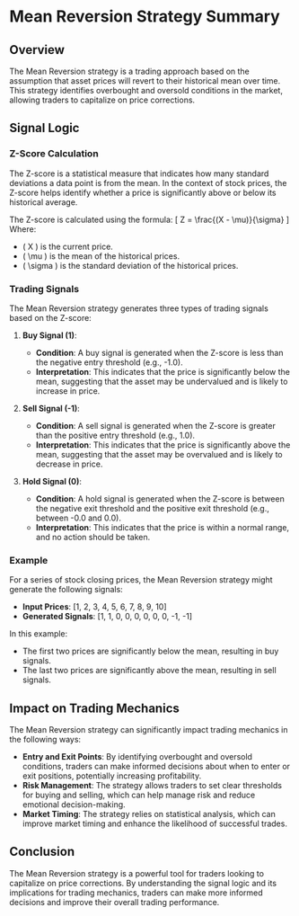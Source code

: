 # Mean Reversion Strategy Summary

## Overview

The Mean Reversion strategy is a trading approach based on the assumption that asset prices will revert to their historical mean over time. This strategy identifies overbought and oversold conditions in the market, allowing traders to capitalize on price corrections.

## Signal Logic

### Z-Score Calculation
The Z-score is a statistical measure that indicates how many standard deviations a data point is from the mean. In the context of stock prices, the Z-score helps identify whether a price is significantly above or below its historical average.

The Z-score is calculated using the formula:
\[ Z = \frac{(X - \mu)}{\sigma} \]
Where:
- \( X \) is the current price.
- \( \mu \) is the mean of the historical prices.
- \( \sigma \) is the standard deviation of the historical prices.

### Trading Signals
The Mean Reversion strategy generates three types of trading signals based on the Z-score:

1. **Buy Signal (1)**:
   - **Condition**: A buy signal is generated when the Z-score is less than the negative entry threshold (e.g., -1.0).
   - **Interpretation**: This indicates that the price is significantly below the mean, suggesting that the asset may be undervalued and is likely to increase in price.

2. **Sell Signal (-1)**:
   - **Condition**: A sell signal is generated when the Z-score is greater than the positive entry threshold (e.g., 1.0).
   - **Interpretation**: This indicates that the price is significantly above the mean, suggesting that the asset may be overvalued and is likely to decrease in price.

3. **Hold Signal (0)**:
   - **Condition**: A hold signal is generated when the Z-score is between the negative exit threshold and the positive exit threshold (e.g., between -0.0 and 0.0).
   - **Interpretation**: This indicates that the price is within a normal range, and no action should be taken.

### Example
For a series of stock closing prices, the Mean Reversion strategy might generate the following signals:

- **Input Prices**: [1, 2, 3, 4, 5, 6, 7, 8, 9, 10]
- **Generated Signals**: [1, 1, 0, 0, 0, 0, 0, 0, -1, -1]

In this example:
- The first two prices are significantly below the mean, resulting in buy signals.
- The last two prices are significantly above the mean, resulting in sell signals.

## Impact on Trading Mechanics

The Mean Reversion strategy can significantly impact trading mechanics in the following ways:

- **Entry and Exit Points**: By identifying overbought and oversold conditions, traders can make informed decisions about when to enter or exit positions, potentially increasing profitability.
- **Risk Management**: The strategy allows traders to set clear thresholds for buying and selling, which can help manage risk and reduce emotional decision-making.
- **Market Timing**: The strategy relies on statistical analysis, which can improve market timing and enhance the likelihood of successful trades.

## Conclusion

The Mean Reversion strategy is a powerful tool for traders looking to capitalize on price corrections. By understanding the signal logic and its implications for trading mechanics, traders can make more informed decisions and improve their overall trading performance.